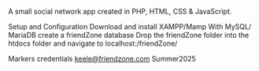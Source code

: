 A small social network app created in PHP, HTML, CSS & JavaScript.

Setup and Configuration
    Download and install XAMPP/Mamp
    With MySQL/ MariaDB create a friendZone database
    Drop the friendZone folder into the htdocs folder and navigate to localhost:/friendZone/

Markers credentials
    keele@friendzone.com
    Summer2025